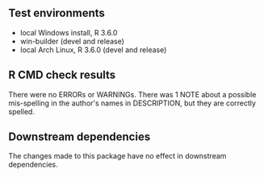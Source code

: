 ## Test environments
* local Windows install, R 3.6.0
* win-builder (devel and release)
* local Arch Linux, R 3.6.0 (devel and release)

## R CMD check results
There were no ERRORs or WARNINGs. There was 1 NOTE about a possible mis-spelling in the author's names in DESCRIPTION, but they are correctly spelled.

## Downstream dependencies
The changes made to this package have no effect in downstream dependencies.
